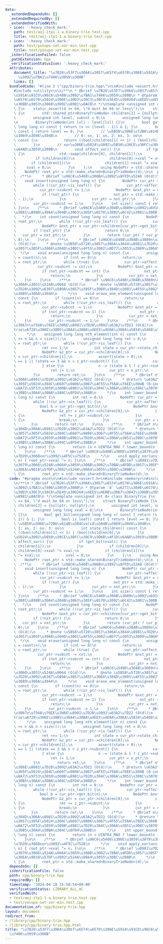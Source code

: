 ```yaml
---
data:
  _extendedDependsOn: []
  _extendedRequiredBy: []
  _extendedVerifiedWith:
  - icon: ':heavy_check_mark:'
    path: test/aoj-itp1-1-a.binary-trie.test.cpp
    title: test/aoj-itp1-1-a.binary-trie.test.cpp
  - icon: ':heavy_check_mark:'
    path: test/yosupo-set-xor-min.test.cpp
    title: test/yosupo-set-xor-min.test.cpp
  _isVerificationFailed: false
  _pathExtension: hpp
  _verificationStatusIcon: ':heavy_check_mark:'
  attributes:
    document_title: "\u7B26\u53F7\u306A\u3057\u6574\u6570\u306E\u591A\u91CD\u96C6\u5408\
      \u3092\u7BA1\u7406\u3059\u308B"
    links: []
  bundledCode: "#line 2 \"cpp/binary-trie.hpp\"\n\n#include <assert.h>\n#include <memory>\n\
    #include <utility>\n\n/**\n * @brief \u7B26\u53F7\u306A\u3057\u6574\u6570\u306E\
    \u591A\u91CD\u96C6\u5408\u3092\u7BA1\u7406\u3059\u308B\n * @tparam `d` \u6271\u3046\
    \u6574\u6570\u5024\u306E\u30D3\u30C3\u30C8\u5E45\u300264\u4EE5\u4E0B\u3067\u3042\
    \u308B\u3053\u3068\u3092\u8981\u8ACB\n */\ntemplate <unsigned int d> class BinaryTrie\
    \ {\n    static_assert(d <= 64, \"d must be 64 or less\");\n    struct BinaryTrieNode\
    \ {\n        std::shared_ptr<BinaryTrieNode> children[2] = {nullptr, nullptr};\n\
    \        unsigned int level, subcnt = 0;\n        unsigned long long xval = 0;\n\
    \n        BinaryTrieNode(int lvl) : level(lvl) {}\n        bool get_bit(unsigned\
    \ long long v) const { return (v >> (level - 1)) & 1; }\n        bool is_leaf()\
    \ const { return level == 0; }\n        // \u5B50\u306E\u72B6\u614B\u304Cvalid\u304B\
    \u3069\u3046\u304B\n        // 0: xx, 1: xo, 2: ox, 3: oo\n        int state_children()\
    \ const {\n            return ((bool)children[1] << 1) | (bool)children[0];\n\
    \        }\n        // xor\u306E\u5024\u3092\u5B50\u30CE\u30FC\u30C9\u306B\u4F1D\
    \u64AD\u3059\u308B\n        void affect_xor() {\n            if (get_bit(xval))\
    \ {\n                std::swap(children[0], children[1]);\n            }\n   \
    \         if (children[0])\n                children[0]->xval ^= xval;\n     \
    \       if (children[1])\n                children[1]->xval ^= xval;\n       \
    \     xval = 0;\n        }\n    };\n    using NodePtr = std::shared_ptr<BinaryTrieNode>;\n\
    \    NodePtr root_ptr = std::make_shared<BinaryTrieNode>(d);\n\n  public:\n  \
    \  /**\n     * @brief \u96C6\u5408\u306Bn\u3092\u8FFD\u52A0 (O(d))\n     */  \n\
    \    void insert(unsigned long long n) {\n        NodePtr cur_ptr = root_ptr;\n\
    \        while (!cur_ptr->is_leaf()) {\n            cur_ptr->affect_xor();\n \
    \           cur_ptr->subcnt += 1;\n            NodePtr &nxt_ptr = cur_ptr->children[cur_ptr->get_bit(n)];\n\
    \            if (!nxt_ptr) {\n                nxt_ptr = std::make_shared<BinaryTrieNode>(cur_ptr->level\
    \ - 1);\n            }\n            cur_ptr = nxt_ptr;\n        }\n        assert(cur_ptr->is_leaf());\n\
    \        cur_ptr->subcnt += 1;\n    }\n\n    int size() const { return root_ptr->subcnt;\
    \ }\n\n    /**\n     * @brief \u96C6\u5408\u304B\u3089n\u3092\u691C\u7D22\u3057\
    \u3001\u898B\u3064\u304B\u3063\u305F\u6570\u3092\u6C42\u3081\u308B (O(d))\n  \
    \   */\n    int count(unsigned long long n) const {\n        NodePtr cur_ptr =\
    \ root_ptr;\n        while (!cur_ptr->is_leaf()) {\n            cur_ptr->affect_xor();\n\
    \            NodePtr &nxt_ptr = cur_ptr->children[cur_ptr->get_bit(n)];\n    \
    \        if (!nxt_ptr) {\n                return 0;\n            }\n         \
    \   cur_ptr = nxt_ptr;\n        }\n        return (cur_ptr ? cur_ptr->subcnt :\
    \ 0);\n    }\n\n    /**\n     * @brief \u96C6\u5408\u304B\u3089n\u3092\u524A\u9664\
    \ (O(d))\n     * @note \u5B58\u5728\u3057\u306A\u3044\u8981\u7D20\u3092\u6307\u5B9A\
    \u3057\u305F\u3068\u304D\u3001\u4F55\u3082\u8D77\u3053\u3089\u306A\u3044\n   \
    \  */\n    void erase(unsigned long long n) const {\n        unsigned int cnt\
    \ = count(n);\n        if (cnt == 0)\n            return;\n        NodePtr cur_ptr\
    \ = root_ptr;\n        while (true) {\n            cur_ptr->affect_xor();\n  \
    \          cur_ptr->subcnt -= cnt;\n            NodePtr &nxt_ptr = cur_ptr->children[cur_ptr->get_bit(n)];\n\
    \            if (nxt_ptr->subcnt == cnt) {\n                nxt_ptr = nullptr;\n\
    \                return;\n            }\n            cur_ptr = nxt_ptr;\n    \
    \    }\n    }\n\n    /**\n     * @brief \u96C6\u5408\u304B\u3089n\u3092\u4E00\u3064\
    \u3060\u3051\u524A\u9664 (O(d))\n     * @note \u5B58\u5728\u3057\u306A\u3044\u8981\
    \u7D20\u3092\u6307\u5B9A\u3057\u305F\u3068\u304D\u3001\u4F55\u3082\u8D77\u3053\
    \u3089\u306A\u3044\n     */\n    void erase_one_element(unsigned long long n)\
    \ const {\n        if (count(n) == 0)\n            return;\n        NodePtr cur_ptr\
    \ = root_ptr;\n        while (!cur_ptr->is_leaf()) {\n            cur_ptr->affect_xor();\n\
    \            cur_ptr->subcnt -= 1;\n            NodePtr &nxt_ptr = cur_ptr->children[cur_ptr->get_bit(n)];\n\
    \            if (nxt_ptr->subcnt == 1) {\n                nxt_ptr = nullptr;\n\
    \                return;\n            }\n            cur_ptr = nxt_ptr;\n    \
    \    }\n        cur_ptr->subcnt -= 1;\n    }\n\n    /**\n     * @brief \u6607\u9806\
    \u3067n\u756A\u76EE\u306E\u8981\u7D20\u3092\u63A2\u7D22 (O(d))\n     * @note n\u304C\
    trie\u6728\u306E\u30B5\u30A4\u30BA\u4EE5\u4E0A\u306A\u5834\u5408\u3001assert\n\
    \     */\n    unsigned long long nth_element(int n) const {\n        assert(0\
    \ <= n && n < size());\n        unsigned long long ret = 0;\n        NodePtr cur_ptr\
    \ = root_ptr;\n        while (!cur_ptr->is_leaf()) {\n            cur_ptr->affect_xor();\n\
    \            ret <<= 1;\n            int state = cur_ptr->state_children();\n\
    \            NodePtr &z_ptr = cur_ptr->children[0];\n            NodePtr &o_ptr\
    \ = cur_ptr->children[1];\n            assert(state > 0);\n            if (state\
    \ == 1 || (state == 3 && n < z_ptr->subcnt)) {\n                cur_ptr = z_ptr;\n\
    \            } else {\n                n -= (state & 1 ? z_ptr->subcnt : 0);\n\
    \                ret |= 1;\n                cur_ptr = o_ptr;\n            }\n\
    \        }\n        return ret;\n    }\n\n    /**\n     * @brief n\u4EE5\u4E0A\
    \u306E\u8981\u7D20\u3092\u63A2\u7D22 (O(d))\n     * @return \u63A2\u7D22\u3057\
    \u305F\u5024\u304C\u6607\u9806\u3067\u4F55\u756A\u76EE\u304B (0-indexed)\u3002\
    \u8A72\u5F53\u3059\u308B\u8981\u7D20\u304C\u306A\u3051\u308C\u3070trie\u6728\u306E\
    \u30B5\u30A4\u30BA\u304C\u8FD4\u308B\n     */\n    int lower_bound(unsigned long\
    \ long n) const {\n        int ret = 0;\n        NodePtr cur_ptr = root_ptr;\n\
    \        while (!cur_ptr->is_leaf()) {\n            cur_ptr->affect_xor();\n \
    \           bool b = cur_ptr->get_bit(n);\n            NodePtr &nxt_ptr = cur_ptr->children[b];\n\
    \            NodePtr &z_ptr = cur_ptr->children[0];\n            if (b && z_ptr)\
    \ {\n                ret += z_ptr->subcnt;\n            }\n            if (!nxt_ptr)\
    \ {\n                break;\n            }\n            cur_ptr = nxt_ptr;\n \
    \       }\n        return ret;\n    }\n\n    /**\n     * @brief n\u3088\u308A\u5927\
    \u304D\u306A\u8981\u7D20\u3092\u63A2\u7D22 (O(d))\n     * @return \u63A2\u7D22\
    \u3057\u305F\u5024\u304C\u6607\u9806\u3067\u4F55\u756A\u76EE\u304B (0-indexed)\u3002\
    \u8A72\u5F53\u3059\u308B\u8981\u7D20\u304C\u306A\u3051\u308C\u3070trie\u6728\u306E\
    \u30B5\u30A4\u30BA\u304C\u8FD4\u308B\n     */\n    int upper_bound(unsigned long\
    \ long n) const {\n        return (n < UINT64_MAX ? lower_bound(n + 1) : size());\n\
    \    }\n\n    /**\n     * @brief \u96C6\u5408\u306E\u3059\u3079\u3066\u306E\u8981\
    \u7D20\u306Bxor\u3092\u4F5C\u7528\n     */\n    void apply_xor(unsigned long long\
    \ n) { root_ptr->xval ^= n; }\n\n    /**\n     * @brief \u8981\u7D20\u3092\u3059\
    \u3079\u3066\u524A\u9664\u3059\u308B\u3002\u78BA\u4FDD\u3057\u305F\u30E1\u30E2\
    \u30EA\u9818\u57DF\u3082\u524A\u9664\u3055\u308C\u308B\n     */\n    void clear()\
    \ {\n        root_ptr = std::make_shared<BinaryTrieNode>(d);\n    }\n};\n"
  code: "#pragma once\n\n#include <assert.h>\n#include <memory>\n#include <utility>\n\
    \n/**\n * @brief \u7B26\u53F7\u306A\u3057\u6574\u6570\u306E\u591A\u91CD\u96C6\u5408\
    \u3092\u7BA1\u7406\u3059\u308B\n * @tparam `d` \u6271\u3046\u6574\u6570\u5024\u306E\
    \u30D3\u30C3\u30C8\u5E45\u300264\u4EE5\u4E0B\u3067\u3042\u308B\u3053\u3068\u3092\
    \u8981\u8ACB\n */\ntemplate <unsigned int d> class BinaryTrie {\n    static_assert(d\
    \ <= 64, \"d must be 64 or less\");\n    struct BinaryTrieNode {\n        std::shared_ptr<BinaryTrieNode>\
    \ children[2] = {nullptr, nullptr};\n        unsigned int level, subcnt = 0;\n\
    \        unsigned long long xval = 0;\n\n        BinaryTrieNode(int lvl) : level(lvl)\
    \ {}\n        bool get_bit(unsigned long long v) const { return (v >> (level -\
    \ 1)) & 1; }\n        bool is_leaf() const { return level == 0; }\n        //\
    \ \u5B50\u306E\u72B6\u614B\u304Cvalid\u304B\u3069\u3046\u304B\n        // 0: xx,\
    \ 1: xo, 2: ox, 3: oo\n        int state_children() const {\n            return\
    \ ((bool)children[1] << 1) | (bool)children[0];\n        }\n        // xor\u306E\
    \u5024\u3092\u5B50\u30CE\u30FC\u30C9\u306B\u4F1D\u64AD\u3059\u308B\n        void\
    \ affect_xor() {\n            if (get_bit(xval)) {\n                std::swap(children[0],\
    \ children[1]);\n            }\n            if (children[0])\n               \
    \ children[0]->xval ^= xval;\n            if (children[1])\n                children[1]->xval\
    \ ^= xval;\n            xval = 0;\n        }\n    };\n    using NodePtr = std::shared_ptr<BinaryTrieNode>;\n\
    \    NodePtr root_ptr = std::make_shared<BinaryTrieNode>(d);\n\n  public:\n  \
    \  /**\n     * @brief \u96C6\u5408\u306Bn\u3092\u8FFD\u52A0 (O(d))\n     */  \n\
    \    void insert(unsigned long long n) {\n        NodePtr cur_ptr = root_ptr;\n\
    \        while (!cur_ptr->is_leaf()) {\n            cur_ptr->affect_xor();\n \
    \           cur_ptr->subcnt += 1;\n            NodePtr &nxt_ptr = cur_ptr->children[cur_ptr->get_bit(n)];\n\
    \            if (!nxt_ptr) {\n                nxt_ptr = std::make_shared<BinaryTrieNode>(cur_ptr->level\
    \ - 1);\n            }\n            cur_ptr = nxt_ptr;\n        }\n        assert(cur_ptr->is_leaf());\n\
    \        cur_ptr->subcnt += 1;\n    }\n\n    int size() const { return root_ptr->subcnt;\
    \ }\n\n    /**\n     * @brief \u96C6\u5408\u304B\u3089n\u3092\u691C\u7D22\u3057\
    \u3001\u898B\u3064\u304B\u3063\u305F\u6570\u3092\u6C42\u3081\u308B (O(d))\n  \
    \   */\n    int count(unsigned long long n) const {\n        NodePtr cur_ptr =\
    \ root_ptr;\n        while (!cur_ptr->is_leaf()) {\n            cur_ptr->affect_xor();\n\
    \            NodePtr &nxt_ptr = cur_ptr->children[cur_ptr->get_bit(n)];\n    \
    \        if (!nxt_ptr) {\n                return 0;\n            }\n         \
    \   cur_ptr = nxt_ptr;\n        }\n        return (cur_ptr ? cur_ptr->subcnt :\
    \ 0);\n    }\n\n    /**\n     * @brief \u96C6\u5408\u304B\u3089n\u3092\u524A\u9664\
    \ (O(d))\n     * @note \u5B58\u5728\u3057\u306A\u3044\u8981\u7D20\u3092\u6307\u5B9A\
    \u3057\u305F\u3068\u304D\u3001\u4F55\u3082\u8D77\u3053\u3089\u306A\u3044\n   \
    \  */\n    void erase(unsigned long long n) const {\n        unsigned int cnt\
    \ = count(n);\n        if (cnt == 0)\n            return;\n        NodePtr cur_ptr\
    \ = root_ptr;\n        while (true) {\n            cur_ptr->affect_xor();\n  \
    \          cur_ptr->subcnt -= cnt;\n            NodePtr &nxt_ptr = cur_ptr->children[cur_ptr->get_bit(n)];\n\
    \            if (nxt_ptr->subcnt == cnt) {\n                nxt_ptr = nullptr;\n\
    \                return;\n            }\n            cur_ptr = nxt_ptr;\n    \
    \    }\n    }\n\n    /**\n     * @brief \u96C6\u5408\u304B\u3089n\u3092\u4E00\u3064\
    \u3060\u3051\u524A\u9664 (O(d))\n     * @note \u5B58\u5728\u3057\u306A\u3044\u8981\
    \u7D20\u3092\u6307\u5B9A\u3057\u305F\u3068\u304D\u3001\u4F55\u3082\u8D77\u3053\
    \u3089\u306A\u3044\n     */\n    void erase_one_element(unsigned long long n)\
    \ const {\n        if (count(n) == 0)\n            return;\n        NodePtr cur_ptr\
    \ = root_ptr;\n        while (!cur_ptr->is_leaf()) {\n            cur_ptr->affect_xor();\n\
    \            cur_ptr->subcnt -= 1;\n            NodePtr &nxt_ptr = cur_ptr->children[cur_ptr->get_bit(n)];\n\
    \            if (nxt_ptr->subcnt == 1) {\n                nxt_ptr = nullptr;\n\
    \                return;\n            }\n            cur_ptr = nxt_ptr;\n    \
    \    }\n        cur_ptr->subcnt -= 1;\n    }\n\n    /**\n     * @brief \u6607\u9806\
    \u3067n\u756A\u76EE\u306E\u8981\u7D20\u3092\u63A2\u7D22 (O(d))\n     * @note n\u304C\
    trie\u6728\u306E\u30B5\u30A4\u30BA\u4EE5\u4E0A\u306A\u5834\u5408\u3001assert\n\
    \     */\n    unsigned long long nth_element(int n) const {\n        assert(0\
    \ <= n && n < size());\n        unsigned long long ret = 0;\n        NodePtr cur_ptr\
    \ = root_ptr;\n        while (!cur_ptr->is_leaf()) {\n            cur_ptr->affect_xor();\n\
    \            ret <<= 1;\n            int state = cur_ptr->state_children();\n\
    \            NodePtr &z_ptr = cur_ptr->children[0];\n            NodePtr &o_ptr\
    \ = cur_ptr->children[1];\n            assert(state > 0);\n            if (state\
    \ == 1 || (state == 3 && n < z_ptr->subcnt)) {\n                cur_ptr = z_ptr;\n\
    \            } else {\n                n -= (state & 1 ? z_ptr->subcnt : 0);\n\
    \                ret |= 1;\n                cur_ptr = o_ptr;\n            }\n\
    \        }\n        return ret;\n    }\n\n    /**\n     * @brief n\u4EE5\u4E0A\
    \u306E\u8981\u7D20\u3092\u63A2\u7D22 (O(d))\n     * @return \u63A2\u7D22\u3057\
    \u305F\u5024\u304C\u6607\u9806\u3067\u4F55\u756A\u76EE\u304B (0-indexed)\u3002\
    \u8A72\u5F53\u3059\u308B\u8981\u7D20\u304C\u306A\u3051\u308C\u3070trie\u6728\u306E\
    \u30B5\u30A4\u30BA\u304C\u8FD4\u308B\n     */\n    int lower_bound(unsigned long\
    \ long n) const {\n        int ret = 0;\n        NodePtr cur_ptr = root_ptr;\n\
    \        while (!cur_ptr->is_leaf()) {\n            cur_ptr->affect_xor();\n \
    \           bool b = cur_ptr->get_bit(n);\n            NodePtr &nxt_ptr = cur_ptr->children[b];\n\
    \            NodePtr &z_ptr = cur_ptr->children[0];\n            if (b && z_ptr)\
    \ {\n                ret += z_ptr->subcnt;\n            }\n            if (!nxt_ptr)\
    \ {\n                break;\n            }\n            cur_ptr = nxt_ptr;\n \
    \       }\n        return ret;\n    }\n\n    /**\n     * @brief n\u3088\u308A\u5927\
    \u304D\u306A\u8981\u7D20\u3092\u63A2\u7D22 (O(d))\n     * @return \u63A2\u7D22\
    \u3057\u305F\u5024\u304C\u6607\u9806\u3067\u4F55\u756A\u76EE\u304B (0-indexed)\u3002\
    \u8A72\u5F53\u3059\u308B\u8981\u7D20\u304C\u306A\u3051\u308C\u3070trie\u6728\u306E\
    \u30B5\u30A4\u30BA\u304C\u8FD4\u308B\n     */\n    int upper_bound(unsigned long\
    \ long n) const {\n        return (n < UINT64_MAX ? lower_bound(n + 1) : size());\n\
    \    }\n\n    /**\n     * @brief \u96C6\u5408\u306E\u3059\u3079\u3066\u306E\u8981\
    \u7D20\u306Bxor\u3092\u4F5C\u7528\n     */\n    void apply_xor(unsigned long long\
    \ n) { root_ptr->xval ^= n; }\n\n    /**\n     * @brief \u8981\u7D20\u3092\u3059\
    \u3079\u3066\u524A\u9664\u3059\u308B\u3002\u78BA\u4FDD\u3057\u305F\u30E1\u30E2\
    \u30EA\u9818\u57DF\u3082\u524A\u9664\u3055\u308C\u308B\n     */\n    void clear()\
    \ {\n        root_ptr = std::make_shared<BinaryTrieNode>(d);\n    }\n};\n"
  dependsOn: []
  isVerificationFile: false
  path: cpp/binary-trie.hpp
  requiredBy: []
  timestamp: '2024-04-10 15:58:54+09:00'
  verificationStatus: LIBRARY_ALL_AC
  verifiedWith:
  - test/aoj-itp1-1-a.binary-trie.test.cpp
  - test/yosupo-set-xor-min.test.cpp
documentation_of: cpp/binary-trie.hpp
layout: document
redirect_from:
- /library/cpp/binary-trie.hpp
- /library/cpp/binary-trie.hpp.html
title: "\u7B26\u53F7\u306A\u3057\u6574\u6570\u306E\u591A\u91CD\u96C6\u5408\u3092\u7BA1\
  \u7406\u3059\u308B"
---
```

